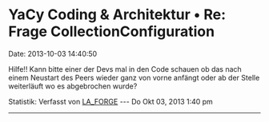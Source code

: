 YaCy Coding & Architektur • Re: Frage CollectionConfiguration
=============================================================

Date: 2013-10-03 14:40:50

Hilfe!! Kann bitte einer der Devs mal in den Code schauen ob das nach
einem Neustart des Peers wieder ganz von vorne anfängt oder ab der
Stelle weiterläuft wo es abgebrochen wurde?

Statistik: Verfasst von
[LA\_FORGE](http://forum.yacy-websuche.de/memberlist.php?mode=viewprofile&u=324)
--- Do Okt 03, 2013 1:40 pm

------------------------------------------------------------------------
